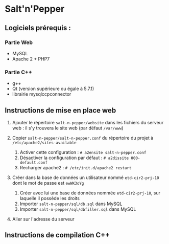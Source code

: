 
# Salt'n'Pepper
## Logiciels prérequis :
### Partie Web
 - MySQL
 - Apache 2 + PHP7
### Partie C++
 - g++
 - Qt (version supérieure ou égale à 5.7.1)
 - librairie mysqlccpconnector
## Instructions de mise en place web
 1. Ajouter le répertoire `salt-n-pepper/website` dans les fichiers du serveur web : il s'y trouvera le site web (par défaut `/var/www`)

 3. Copier `salt-n-pepper/salt-n-pepper.conf` du répertoire du projet à `/etc/apache2/sites-available`
    1. Activer cette configuration : `# a2ensite salt-n-pepper.conf`
    2.  Désactiver la configuration par défaut : `# a2dissite 000-default.conf`
    3. Recharger apache2 : `# /etc/init.d/apache2 restart`
 3. Créer dans la base de données un utilisateur nommé `etd-cir2-prj-10` dont le mot de passe est `ewWK3oYg`
    1. Créer avec lui une base de données nommée `etd-cir2-prj-10`, sur laquelle il possède les droits
    2. Importer `salt-n-pepper/sql/db.sql` dans MySQL
    3. Importer `salt-n-pepper/sql/dbfiller.sql` dans MySQL
4. Aller sur l'adresse du serveur
## Instructions de compilation C++
